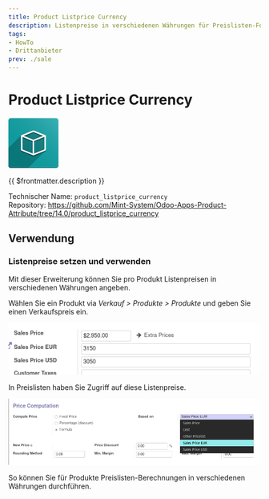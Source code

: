 ```yaml
---
title: Product Listprice Currency
description: Listenpreise in verschiedenen Währungen für Preislisten-Formeln.
tags:
- HowTo
- Drittanbieter
prev: ./sale
---
```

# Product Listprice Currency
![icon_oms_box](attachments/icon_oms_box.png)

{{ $frontmatter.description }}

Technischer Name: `product_listprice_currency`\
Repository: <https://github.com/Mint-System/Odoo-Apps-Product-Attribute/tree/14.0/product_listprice_currency>

## Verwendung

### Listenpreise setzen und verwenden

Mit dieser Erweiterung können Sie pro Produkt Listenpreisen in verschiedenen Währungen angeben.

Wählen Sie ein Produkt via *Verkauf > Produkte > Produkte* und geben Sie einen Verkaufspreis ein.

![](attachments/Product%20Listprice%20Currency%20Set.png)

In Preislisten haben Sie Zugriff auf diese Listenpreise.

![](attachments/Product%20Listprice%20Currency%20Based%20on.png)

So können Sie für Produkte Preislisten-Berechnungen in verschiedenen Währungen durchführen.